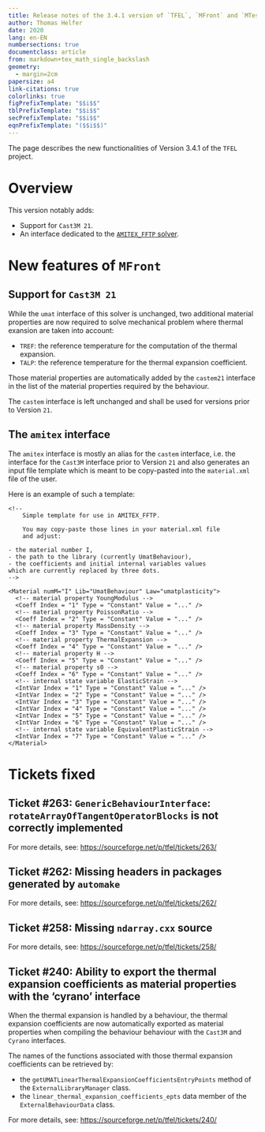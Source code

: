 ```yaml
---
title: Release notes of the 3.4.1 version of `TFEL`, `MFront` and `MTest`
author: Thomas Helfer
date: 2020
lang: en-EN
numbersections: true
documentclass: article
from: markdown+tex_math_single_backslash
geometry:
  - margin=2cm
papersize: a4
link-citations: true
colorlinks: true
figPrefixTemplate: "$$i$$"
tblPrefixTemplate: "$$i$$"
secPrefixTemplate: "$$i$$"
eqnPrefixTemplate: "($$i$$)"
---
```


The page describes the new functionalities of Version 3.4.1 of the
`TFEL` project.

# Overview

This version notably adds:

- Support for `Cast3M 21`.
- An interface dedicated to the [`AMITEX_FFTP`
  solver](http://www.maisondelasimulation.fr/projects/amitex/general/_build/html/map-site.html).

# New features of `MFront`

## Support for `Cast3M 21`

While the `umat` interface of this solver is unchanged, two additional
material properties are now required to solve mechanical problem where
thermal exansion are taken into account:

- `TREF`: the reference temperature for the computation of the thermal
  expansion.
- `TALP`: the reference temperature for the thermal expansion
  coefficient.

Those material properties are automatically added by the `castem21`
interface in the list of the material properties required by the
behaviour.

The `castem` interface is left unchanged and shall be used for versions
prior to Version `21`.

## The `amitex` interface

The `amitex` interface is mostly an alias for the `castem` interface,
i.e. the interface for the `Cast3M` interface prior to Version `21` and
also generates an input file template which is meant to be copy-pasted
into the `material.xml` file of the user.

Here is an example of such a template:

~~~~{.xml}
<!--
    Simple template for use in AMITEX_FFTP.
    
    You may copy-paste those lines in your material.xml file
    and adjust:

- the material number I,
- the path to the library (currently UmatBehaviour),
- the coefficients and initial internal variables values
which are currently replaced by three dots.
-->

<Material numM="I" Lib="UmatBehaviour" Law="umatplasticity">
  <!-- material property YoungModulus -->
  <Coeff Index = "1" Type = "Constant" Value = "..." />
  <!-- material property PoissonRatio -->
  <Coeff Index = "2" Type = "Constant" Value = "..." />
  <!-- material property MassDensity -->
  <Coeff Index = "3" Type = "Constant" Value = "..." />
  <!-- material property ThermalExpansion -->
  <Coeff Index = "4" Type = "Constant" Value = "..." />
  <!-- material property H -->
  <Coeff Index = "5" Type = "Constant" Value = "..." />
  <!-- material property s0 -->
  <Coeff Index = "6" Type = "Constant" Value = "..." />
  <!-- internal state variable ElasticStrain -->
  <IntVar Index = "1" Type = "Constant" Value = "..." />
  <IntVar Index = "2" Type = "Constant" Value = "..." />
  <IntVar Index = "3" Type = "Constant" Value = "..." />
  <IntVar Index = "4" Type = "Constant" Value = "..." />
  <IntVar Index = "5" Type = "Constant" Value = "..." />
  <IntVar Index = "6" Type = "Constant" Value = "..." />
  <!-- internal state variable EquivalentPlasticStrain -->
  <IntVar Index = "7" Type = "Constant" Value = "..." />
</Material>
~~~~

# Tickets fixed

## Ticket #263: `GenericBehaviourInterface`: `rotateArrayOfTangentOperatorBlocks` is not correctly implemented

For more details, see: <https://sourceforge.net/p/tfel/tickets/263/>

## Ticket #262: Missing headers in packages generated by `automake`

For more details, see: <https://sourceforge.net/p/tfel/tickets/262/>

## Ticket #258: Missing `ndarray.cxx` source

For more details, see: <https://sourceforge.net/p/tfel/tickets/258/>

## Ticket #240: Ability to export the thermal expansion coefficients as material properties with the ‘cyrano’ interface

When the thermal expansion is handled by a behaviour, the thermal
expansion coefficients are now automatically exported as material
properties when compiling the behaviour behaviour with the `Cast3M` and
`Cyrano` interfaces.

The names of the functions associated with those thermal expansion
coefficients can be retrieved by:

- the `getUMATLinearThermalExpansionCoefficientsEntryPoints` method of
  the `ExternalLibraryManager` class.
- the `linear_thermal_expansion_coefficients_epts` data member of the
  `ExternalBehaviourData` class.

For more details, see: <https://sourceforge.net/p/tfel/tickets/240/>
